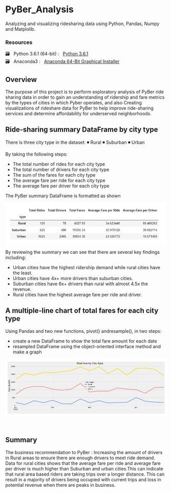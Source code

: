 # PyBer_Analysis
Analyzing and visualizing ridesharing data using Python, Pandas, Numpy and Matplolib.

### Resources

  :card_file_box: &#160; Python 3.6.1 (64-bit) : &#160;  [Python 3.6.1](https://www.python.org/downloads/windows/) <br/>
  :card_file_box: &#160; Anaconda3 : &#160;  [Anaconda 64-Bit Graphical Installer](https://www.anaconda.com/products/distribution)<br/>

## Overview

The purpose of this project is to perform exploratory analysis of PyBer ride sharing data in order to gain an understanding of ridership and fare metrics by the types of cities in which Pyber operates, and also Creating visualizations of rideshare data for PyBer to help improve ride-sharing services and determine affordability for underserved neighborhoods.
<br/>

## Ride-sharing summary DataFrame by city type
There is three city type in the dataset: 
  :black_medium_small_square: Rural
  :black_medium_small_square: Suburban
  :black_medium_small_square: Urban

By taking the following steps:
  - The total number of rides for each city type
  - The total number of drivers for each city type
  - The sum of the fares for each city type
  - The average fare per ride for each city type
  - The average fare per driver for each city type

  The PyBer summary DataFrame is formatted as shown

  ![02.png](images/02.png)
 
By reviewing the summary we can see that there are several key findings including:
  - Urban cities have the highest ridership demand while rural cities have the least.
  - Urban cities have 4x+ more drivers than suburban cities.
  - Suburban cities have 6x+ drivers than rural with almost 4.5x the revenue.
  - Rural cities have the highest average fare per ride and driver.
   
   
## A multiple-line chart of total fares for each city type
Using Pandas and two new functions, pivot() andresample(), in two steps:
  - create a new DataFrame to show the total fare amount for each date
  - resampled DataFrame using the object-oriented interface method and make a graph

![04.png](images/04.png)

<br/>


## Summary
The business recommendation to PyBer :
  Increasing the amount of drivers in Rural areas to ensure there are enough drivers to meet ride demand.<br/>
Data for rural cities shows that the average fare per ride and average fare per driver is much higher than Suburban and urban cities.This can indicate that rural area based riders are taking trips over a longer distance. This can result in a majority of drivers being occupied with current trips and loss in potential revenue when there are peaks in business.

